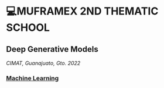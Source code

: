 # 💻MUFRAMEX 2ND THEMATIC SCHOOL
## Deep Generative Models
_CIMAT, Guanajuato, Gto. 2022_


### [Machine Learning](https://github.com/saracarolina12/IA_School/blob/master/Semestres/MUFRAMEX/MachineLearning/Introduction_ML.md)